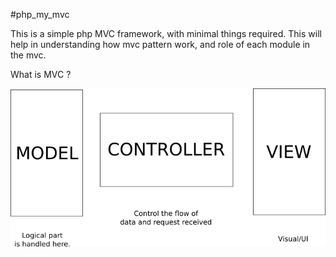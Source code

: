 #php_my_mvc

This is a simple php MVC framework, with minimal things required.
This will help in understanding how mvc pattern work, and role of each module in the mvc.

What is MVC ?

![MVC overview image](https://github.com/abhi11verma/php_my_mvc/blob/master/Readme/img/mvc.png)

